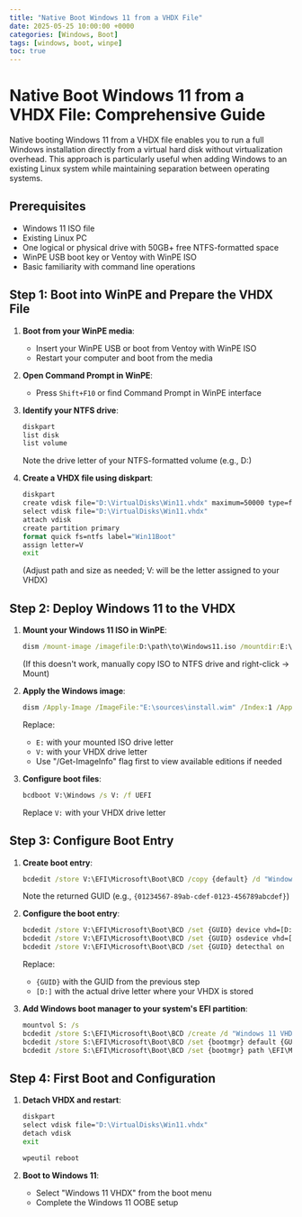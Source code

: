 ```yaml
---
title: "Native Boot Windows 11 from a VHDX File"
date: 2025-05-25 10:00:00 +0000
categories: [Windows, Boot]
tags: [windows, boot, winpe]
toc: true
---
```


# Native Boot Windows 11 from a VHDX File: Comprehensive Guide

Native booting Windows 11 from a VHDX file enables you to run a full Windows installation directly from a virtual hard disk without virtualization overhead. This approach is particularly useful when adding Windows to an existing Linux system while maintaining separation between operating systems.

## Prerequisites

- Windows 11 ISO file
- Existing Linux PC
- One logical or physical drive with 50GB+ free NTFS-formatted space
- WinPE USB boot key or Ventoy with WinPE ISO
- Basic familiarity with command line operations

## Step 1: Boot into WinPE and Prepare the VHDX File

1. **Boot from your WinPE media**:
    - Insert your WinPE USB or boot from Ventoy with WinPE ISO
    - Restart your computer and boot from the media

2. **Open Command Prompt in WinPE**:
    - Press `Shift+F10` or find Command Prompt in WinPE interface

3. **Identify your NTFS drive**:
    ```cmd
    diskpart
    list disk
    list volume
    ```
    Note the drive letter of your NTFS-formatted volume (e.g., D:)

4. **Create a VHDX file using diskpart**:
    ```cmd
    diskpart
    create vdisk file="D:\VirtualDisks\Win11.vhdx" maximum=50000 type=fixed
    select vdisk file="D:\VirtualDisks\Win11.vhdx"
    attach vdisk
    create partition primary
    format quick fs=ntfs label="Win11Boot"
    assign letter=V
    exit
    ```
    (Adjust path and size as needed; V: will be the letter assigned to your VHDX)

## Step 2: Deploy Windows 11 to the VHDX

1. **Mount your Windows 11 ISO in WinPE**:
    ```cmd
    dism /mount-image /imagefile:D:\path\to\Windows11.iso /mountdir:E:\ /index:1
    ```
    (If this doesn't work, manually copy ISO to NTFS drive and right-click → Mount)

2. **Apply the Windows image**:
    ```cmd
    dism /Apply-Image /ImageFile:"E:\sources\install.wim" /Index:1 /ApplyDir:"V:\"
    ```
    
    Replace:
    - `E:` with your mounted ISO drive letter
    - `V:` with your VHDX drive letter
    - Use "/Get-ImageInfo" flag first to view available editions if needed

3. **Configure boot files**:
    ```cmd
    bcdboot V:\Windows /s V: /f UEFI
    ```
    Replace `V:` with your VHDX drive letter

## Step 3: Configure Boot Entry

1. **Create boot entry**:
    ```cmd
    bcdedit /store V:\EFI\Microsoft\Boot\BCD /copy {default} /d "Windows 11 VHDX"
    ```
    Note the returned GUID (e.g., `{01234567-89ab-cdef-0123-456789abcdef}`)

2. **Configure the boot entry**:
    ```cmd
    bcdedit /store V:\EFI\Microsoft\Boot\BCD /set {GUID} device vhd=[D:]\VirtualDisks\Win11.vhdx
    bcdedit /store V:\EFI\Microsoft\Boot\BCD /set {GUID} osdevice vhd=[D:]\VirtualDisks\Win11.vhdx
    bcdedit /store V:\EFI\Microsoft\Boot\BCD /set {GUID} detecthal on
    ```
    
    Replace:
    - `{GUID}` with the GUID from the previous step
    - `[D:]` with the actual drive letter where your VHDX is stored

3. **Add Windows boot manager to your system's EFI partition**:
    ```cmd
    mountvol S: /s
    bcdedit /store S:\EFI\Microsoft\Boot\BCD /create /d "Windows 11 VHDX Boot" /application bootsector
    bcdedit /store S:\EFI\Microsoft\Boot\BCD /set {bootmgr} default {GUID}
    bcdedit /store S:\EFI\Microsoft\Boot\BCD /set {bootmgr} path \EFI\Microsoft\Boot\bootmgfw.efi
    ```

## Step 4: First Boot and Configuration

1. **Detach VHDX and restart**:
    ```cmd
    diskpart
    select vdisk file="D:\VirtualDisks\Win11.vhdx"
    detach vdisk
    exit
    
    wpeutil reboot
    ```

2. **Boot to Windows 11**:
    - Select "Windows 11 VHDX" from the boot menu
    - Complete the Windows 11 OOBE setup


